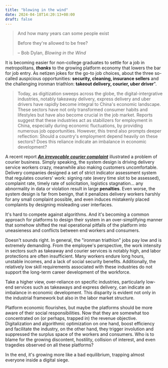 ```yaml
---
title: "blowing in the wind"
date: 2024-04-18T14:20:13+08:00
draft: false
---
```


> And how many years can some people exist
>
> Before they're allowed to be free?
>
> – Bob Dylan, *Blowing in the Wind*

It is becoming easier for non-college graduates to settle for a job in metropolitans, ***thanks*** to the growing platform economy that lowers the bar for job entry. As netizen jokes for the go-to job choices, about the three so-called auspicious opportunities: **security, cleaning, insurance sellers** and the challenging ironman triathlon: **takeout delivery, courier, uber driver**".

> Today, as digitization sweeps across the globe, the digital-intergrative industries, notably takeaway delivery, express delivery and uber drivers have rapidly become integral to China's economic landscape. These sectors have not only transformed consumer habits and lifestyles but have also become crucial in the job market. Reports suggest that these industries act as stabilizers for employment in China, especially during economic fluctuations, by providing numerous job opportunities. However, this trend also prompts deeper reflection: Should a country's employment depend heavily on these sectors? Does this reliance indicate an imbalance in economic development?

A recent report [***An irrevocable courier complaint***](https://zhuanlan.zhihu.com/p/693115093) illustrated a problem of courier business. Simply speaking, the system design is driving delivery service workers crazy, meanwhile also making customers uncomfortable. Delivery companies designed a set of strict indicator assessment system that regulates couriers' work: signing rate (every time slot to be assessed), complaint rate, timely rate of solicitation, logistics stagnation... any abnormality in data or violation result in large **penalties**. Even worse, the system design is far from benign, that it penalizes delivery workers harshly for any small complaint possible, and even induces mistakenly placed complaints by designing misleading user interfaces.

It's hard to compete against algorithms. And it's becoming a common approach for platforms to design their system in an over-simplifying manner that somehow shifted the real operational pitfalls of the platform into uneasieness and conflicts between end workers and consumers.

Doesn't sounds right. In general, the "ironman triathlon" jobs pay low and is extremely demanding. From the employee's perspective, the work intensity in sectors such as takeaway and courier services is notably high, and labor protections are often insufficient. Many workers endure long hours, unstable incomes, and a lack of social security benefits. Additionally, the relatively low skill requirements associated with these industries do not support the long-term career development of the workforce.

Take a higher view, over-reliance on specific industries, particularly low-end services such as takeaways and express delivery, can indicate an imbalance in economic development. This disparity is evident not only in the industrial framework but also in the labor market structure.

Platform economic flourishes, but maybe the platforms should be more aware of their social responsibilities. Now that they are somewhat too concentrated on (or perhaps, trapped in) the revenue objective. Digitalization and algorithmic optimization on one hand, boost efficiency and facilitate the industry, on the other hand, they trigger involution and suppressed the surplus space of the workers and consumers. Who is to blame for the growing discontent, hostility, collision of interest, and even tragedies observed on all these platforms? 

In the end, it's growing more like a bad equilibrium, trapping almost everyone inside a digital siege.
